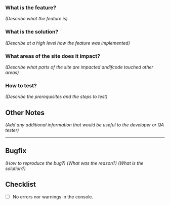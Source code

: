 ### What is the feature?
_(Describe what the feature is)_

### What is the solution?
_(Describe at a high level how the feature was implemented)_

### What areas of the site does it impact?
_(Describe what parts of the site are impacted and*if*code touched other areas)_

### How to test?
_(Describe the prerequisites and the steps to test)_

## Other Notes
_(Add any additional information that would be useful to the developer or QA tester)_

<hr>

## Bugfix
_(How to reproduce the bug?)_
_(What was the reason?)_
_(What is the solution?)_

## Checklist
- [ ] No errors nor warnings in the console.
